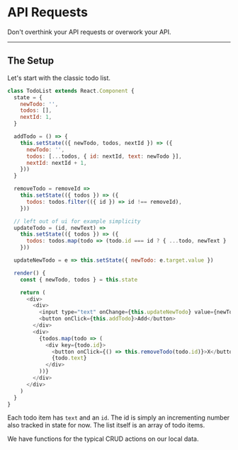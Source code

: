 # API Requests

Don't overthink your API requests or overwork your API.

---

## The Setup

Let's start with the classic todo list.

```javascript
class TodoList extends React.Component {
  state = {
    newTodo: '',
    todos: [],
    nextId: 1,
  }

  addTodo = () => {
    this.setState(({ newTodo, todos, nextId }) => ({
      newTodo: '',
      todos: [...todos, { id: nextId, text: newTodo }],
      nextId: nextId + 1,
    }))
  }

  removeTodo = removeId =>
    this.setState(({ todos }) => ({
      todos: todos.filter(({ id }) => id !== removeId),
    }))

  // left out of ui for example simplicity
  updateTodo = (id, newText) =>
    this.setState(({ todos }) => ({
      todos: todos.map(todo => (todo.id === id ? { ...todo, newText } : todo)),
    }))

  updateNewTodo = e => this.setState({ newTodo: e.target.value })

  render() {
    const { newTodo, todos } = this.state

    return (
      <div>
        <div>
          <input type="text" onChange={this.updateNewTodo} value={newTodo} />
          <button onClick={this.addTodo}>Add</button>
        </div>
        <div>
          {todos.map(todo => (
            <div key={todo.id}>
              <button onClick={() => this.removeTodo(todo.id)}>X</button>
              {todo.text}
            </div>
          ))}
        </div>
      </div>
    )
  }
}
```

Each todo item has `text` and an `id`. The id is simply an incrementing number also tracked in state for now. The list itself is an array of todo items.

We have functions for the typical CRUD actions on our local data.
